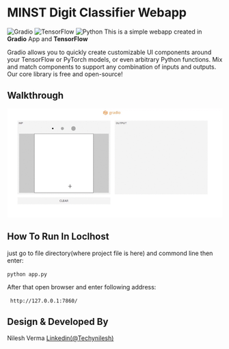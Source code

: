 # MINST Digit Classifier Webapp
![Gradio](https://img.shields.io/badge/Gradio-v1.0.0-orange) ![TensorFlow](https://img.shields.io/badge/TensorFlow-v2.0.1-red) ![Python](https://img.shields.io/badge/Python-v3-green) 
This is a simple webapp created in **Gradio** App and **TensorFlow**

Gradio allows you to quickly create customizable UI components around your TensorFlow or PyTorch models, or even arbitrary Python functions. Mix and match components to support any combination of inputs and outputs. Our core library is free and open-source!

## Walkthrough 
![](https://github.com/TechyNilesh/minst-digit-classifier-webapp/blob/master/webapp-walkthrough.gif?raw=true)
## How To Run In Loclhost
just go to file directory(where project file is here) and commond line then enter:

`python app.py`

After that open browser and enter following address:

` http://127.0.0.1:7860/`

## Design & Developed By
Nilesh Verma [Linkedin(@Techynilesh)](https://www.linkedin.com/in/techynilesh/ "Linkedin(@Techynilesh)")
